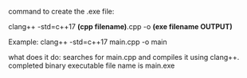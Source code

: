 command to create the .exe file:

clang++ -std=c++17 **(cpp filename)**.cpp -o **(exe filename OUTPUT)**

Example:
clang++ -std=c++17 main.cpp -o main

what does it do:
searches for main.cpp and compiles it using clang++. completed binary executable file name is main.exe

